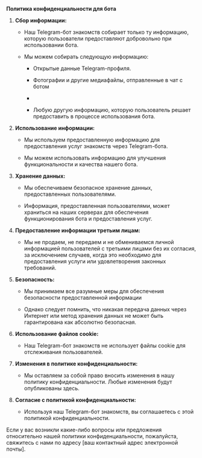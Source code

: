 **Политика конфиденциальности для бота**

1. **Сбор информации:**

    - Наш Telegram-бот знакомств собирает только ту информацию, которую пользователи предоставляют добровольно при использовании бота.
   
    - Мы можем собирать следующую информацию:
   
        - Открытые данные Telegram-профиля.
      
        - Фотографии и другие медиафайлы, отправленные в чат с ботом
        - 
        - Любую другую информацию, которую пользователь решает предоставить в процессе использования бота.

2. **Использование информации:**

    - Мы используем предоставленную информацию для предоставления услуг знакомств через Telegram-бота.
   
    - Мы можем использовать информацию для улучшения функциональности и качества нашего бота.

3. **Хранение данных:**

    - Мы обеспечиваем безопасное хранение данных, предоставленных пользователями.
   
    - Информация, предоставленная пользователями, может храниться на наших серверах для обеспечения функционирования бота и предоставления услуг.

4. **Предоставление информации третьим лицам:**

    - Мы не продаем, не передаем и не обмениваемся личной информацией пользователей с третьими лицами без их согласия, за исключением случаев, когда это необходимо для предоставления услуги или удовлетворения законных требований.

5. **Безопасность:**

    - Мы принимаем все разумные меры для обеспечения безопасности предоставленной информации
   
    - Однако следует помнить, что никакая передача данных через Интернет или метод хранения данных не может быть гарантирована как абсолютно безопасная.

6. **Использование файлов cookie:**

    - Наш Telegram-бот знакомств не использует файлы cookie для отслеживания пользователей.

7. **Изменения в политике конфиденциальности:**

    - Мы оставляем за собой право вносить изменения в нашу политику конфиденциальности. Любые изменения будут опубликованы здесь.

8. **Согласие с политикой конфиденциальности:**

    - Используя наш Telegram-бот знакомств, вы соглашаетесь с этой политикой конфиденциальности.

Если у вас возникли какие-либо вопросы или предложения относительно нашей политики конфиденциальности, пожалуйста, свяжитесь с нами по адресу [ваш контактный адрес электронной почты].